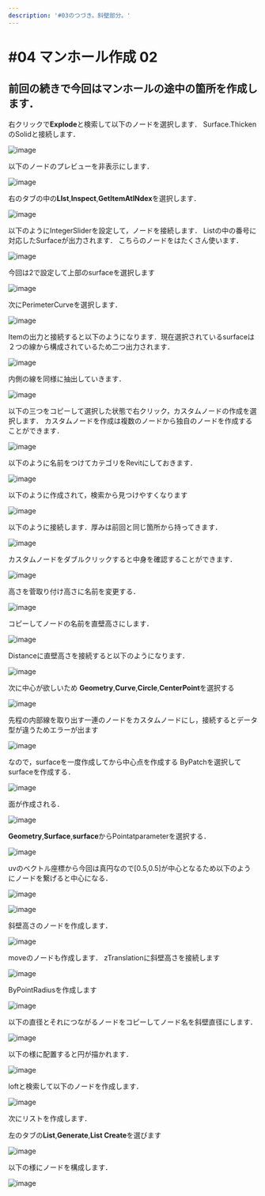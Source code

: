 ```yaml
---
description: '#03のつづき。斜壁部分。'
---
```


# \#04 マンホール作成 02

## 前回の続きで今回はマンホールの途中の箇所を作成します．

右クリックで**Explode**と検索して以下のノードを選択します． Surface.ThickenのSolidと接続します．

![image](https://user-images.githubusercontent.com/48234687/103391860-bb850c80-4b5e-11eb-9d4e-adae38332ec0.png)

以下のノードのプレビューを非表示にします．

![image](https://user-images.githubusercontent.com/48234687/103392068-6e556a80-4b5f-11eb-94c9-947da0c2e48e.png)

右のタブの中の**LIst**,**Inspect**,**GetItemAtINdex**を選択します．

![image](https://user-images.githubusercontent.com/48234687/103392124-baa0aa80-4b5f-11eb-9f76-a152c89a913c.png)

以下のようにIntegerSliderを設定して，ノードを接続します． Listの中の番号に対応したSurfaceが出力されます． こちらのノードをはたくさん使います．

![image](https://user-images.githubusercontent.com/48234687/103392305-79f56100-4b60-11eb-849c-b44a4424a7fd.png)

今回は2で設定して上部のsurfaceを選択します

![image](https://user-images.githubusercontent.com/48234687/103392398-0738b580-4b61-11eb-8ecd-bd8ef0c8210c.png)

次にPerimeterCurveを選択します．

![image](https://user-images.githubusercontent.com/48234687/103392532-b9707d00-4b61-11eb-9da4-ab7a003d764b.png)

Itemの出力と接続すると以下のようになります．現在選択されているsurfaceは２つの線から構成されているため二つ出力されます．

![image](https://user-images.githubusercontent.com/48234687/103392590-02283600-4b62-11eb-86aa-b5f3771a0ab5.png)

内側の線を同様に抽出していきます．

![image](https://user-images.githubusercontent.com/48234687/103392734-a90cd200-4b62-11eb-8cfd-aa52c04476d6.png)

以下の三つをコピーして選択した状態で右クリック，カスタムノードの作成を選択します． カスタムノードを作成は複数のノードから独自のノードを作成することができます．

![image](https://user-images.githubusercontent.com/48234687/103392930-73b4b400-4b63-11eb-9976-65f1936303d7.png)

以下のように名前をつけてカテゴリをRevitにしておきます．

![image](https://user-images.githubusercontent.com/48234687/103393004-df971c80-4b63-11eb-9888-05874e6a81b7.png)

以下のように作成されて，検索から見つけやすくなります

![image](https://user-images.githubusercontent.com/48234687/103393126-7ebc1400-4b64-11eb-8974-24041596a61b.png)

以下のように接続します．厚みは前回と同じ箇所から持ってきます．

![image](https://user-images.githubusercontent.com/48234687/103393272-2e918180-4b65-11eb-9445-069902df1546.png)

カスタムノードをダブルクリックすると中身を確認することができます．

![image](https://user-images.githubusercontent.com/48234687/103393218-f1c58a80-4b64-11eb-821f-6ddc72c44648.png)

高さを菅取り付け高さに名前を変更する．

![image](https://user-images.githubusercontent.com/48234687/103393365-9b0c8080-4b65-11eb-8710-94ab73ea6caa.png)

コピーしてノードの名前を直壁高さにします．

![image](https://user-images.githubusercontent.com/48234687/103393412-dc9d2b80-4b65-11eb-88e0-4c3731a14034.png)

Distanceに直壁高さを接続すると以下のようになります．

![image](https://user-images.githubusercontent.com/48234687/103393483-2ede4c80-4b66-11eb-8130-edb212be7bca.png)

次に中心が欲しいため **Geometry**,**Curve**,**Circle**,**CenterPoint**を選択する

![image](https://user-images.githubusercontent.com/48234687/103395166-1a9f4d00-4b70-11eb-815c-7be5997c1096.png)

先程の内部線を取り出す一連のノードをカスタムノードにし，接続するとデータ型が違うためエラーが出ます

![image](https://user-images.githubusercontent.com/48234687/103395840-81723580-4b73-11eb-9647-4dc8d083536a.png)

なので，surfaceを一度作成してから中心点を作成する ByPatchを選択してsurfaceを作成する．

![image](https://user-images.githubusercontent.com/48234687/103396020-415f8280-4b74-11eb-81fe-d4624ed69cb9.png)

面が作成される．

![image](https://user-images.githubusercontent.com/48234687/103396090-79ff5c00-4b74-11eb-9c53-5dc83a44742b.png)

**Geometry**,**Surface**,**surface**からPointatparameterを選択する．

![image](https://user-images.githubusercontent.com/48234687/103396175-fbef8500-4b74-11eb-89c7-099b4ffb65fa.png)

uvのベクトル座標から今回は真円なので\[0.5,0.5\]が中心となるため以下のようにノードを繋げると中心になる．

![image](https://user-images.githubusercontent.com/48234687/103396259-8a640680-4b75-11eb-80b7-c70a1f7d5124.png)

![image](https://user-images.githubusercontent.com/48234687/103396259-8a640680-4b75-11eb-80b7-c70a1f7d5124.png)

斜壁高さのノードを作成します．

![image](https://user-images.githubusercontent.com/48234687/103396372-4291af00-4b76-11eb-9d1e-ea8fdb87af01.png)

moveのノードも作成します． zTranslationに斜壁高さを接続します

![image](https://user-images.githubusercontent.com/48234687/103396520-25111500-4b77-11eb-8258-c7e17123a2d0.png)

ByPointRadiusを作成します

![image](https://user-images.githubusercontent.com/48234687/103396573-5be72b00-4b77-11eb-98eb-c28a7cf06080.png)

以下の直径とそれにつながるノードをコピーしてノード名を斜壁直径にします．

![image](https://user-images.githubusercontent.com/48234687/103396642-b5e7f080-4b77-11eb-93a6-3c3c7293613a.png)

以下の様に配置すると円が描かれます．

![image](https://user-images.githubusercontent.com/48234687/103396744-3ad30a00-4b78-11eb-9360-b86b9b8f4884.png)

loftと検索して以下のノードを作成します．

![image](https://user-images.githubusercontent.com/48234687/103396797-8980a400-4b78-11eb-840f-4150f907f882.png)

次にリストを作成します．

左のタブの**List**,**Generate**,**List Create**を選びます

![image](https://user-images.githubusercontent.com/48234687/103396867-e4b29680-4b78-11eb-84a1-d01f3796788a.png)

以下の様にノードを構成します．

![image](https://user-images.githubusercontent.com/48234687/103396965-60acde80-4b79-11eb-8ad7-59d1fd8edc98.png)

